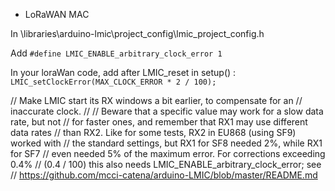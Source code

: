 * LoRaWAN MAC

In \libraries\arduino-lmic\project_config\lmic_project_config.h

Add  `#define LMIC_ENABLE_arbitrary_clock_error 1`

In your loraWan code, add after LMIC_reset in setup() :
` LMIC_setClockError(MAX_CLOCK_ERROR * 2 / 100);`
    
    
// Make LMIC start its RX windows a bit earlier, to compensate for an
// inaccurate clock.
//
// Beware that a specific value may work for a slow data rate, but not
// for faster ones, and remember that RX1 may use different data rates
// than RX2. Like for some tests, RX2 in EU868 (using SF9) worked with
// the standard settings, but RX1 for SF8 needed 2%, while RX1 for SF7
// even needed 5% of the maximum error. For corrections exceeding 0.4%
// (0.4 / 100) this also needs LMIC_ENABLE_arbitrary_clock_error; see
// https://github.com/mcci-catena/arduino-LMIC/blob/master/README.md
